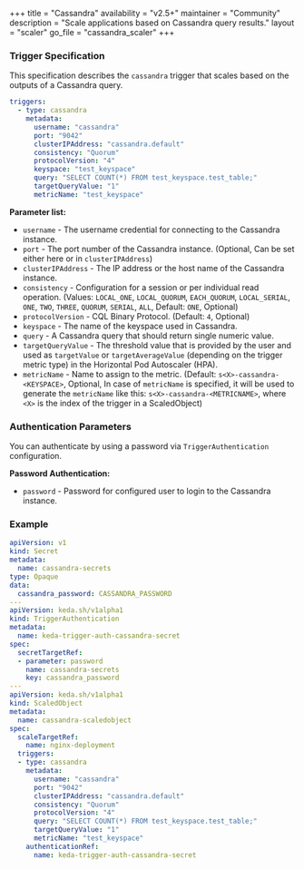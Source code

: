 +++
title = "Cassandra"
availability = "v2.5+"
maintainer = "Community"
description = "Scale applications based on Cassandra query results."
layout = "scaler"
go_file = "cassandra_scaler"
+++

### Trigger Specification

This specification describes the `cassandra` trigger that scales based on the outputs of a Cassandra query.

```yaml
triggers:
  - type: cassandra
    metadata:
      username: "cassandra"
      port: "9042"
      clusterIPAddress: "cassandra.default"
      consistency: "Quorum"
      protocolVersion: "4"
      keyspace: "test_keyspace"
      query: "SELECT COUNT(*) FROM test_keyspace.test_table;"
      targetQueryValue: "1"
      metricName: "test_keyspace"
```

**Parameter list:**

- `username` - The username credential for connecting to the Cassandra instance.
- `port` - The port number of the Cassandra instance. (Optional, Can be set either here or in `clusterIPAddress`)
- `clusterIPAddress` - The IP address or the host name of the Cassandra instance.
- `consistency` - Configuration for a session or per individual read operation. (Values: `LOCAL_ONE`, `LOCAL_QUORUM`, `EACH_QUORUM`, `LOCAL_SERIAL`, `ONE`, `TWO`, `THREE`, `QUORUM`, `SERIAL`, `ALL`, Default: `ONE`, Optional)
- `protocolVersion` - CQL Binary Protocol. (Default: `4`, Optional)
- `keyspace` - The name of the keyspace used in Cassandra.
- `query` - A Cassandra query that should return single numeric value.
- `targetQueryValue` - The threshold value that is provided by the user and used as `targetValue` or `targetAverageValue` (depending on the trigger metric type) in the Horizontal Pod Autoscaler (HPA).
- `metricName` - Name to assign to the metric. (Default: `s<X>-cassandra-<KEYSPACE>`, Optional, In case of `metricName` is specified, it will be used to generate the `metricName` like this: `s<X>-cassandra-<METRICNAME>`, where `<X>` is the index of the trigger in a ScaledObject)

### Authentication Parameters

You can authenticate by using a password via `TriggerAuthentication` configuration.

**Password Authentication:**

- `password` - Password for configured user to login to the Cassandra instance.

### Example

```yaml
apiVersion: v1
kind: Secret
metadata:
  name: cassandra-secrets
type: Opaque
data:
  cassandra_password: CASSANDRA_PASSWORD
---
apiVersion: keda.sh/v1alpha1
kind: TriggerAuthentication
metadata:
  name: keda-trigger-auth-cassandra-secret
spec:
  secretTargetRef:
  - parameter: password
    name: cassandra-secrets
    key: cassandra_password
---
apiVersion: keda.sh/v1alpha1
kind: ScaledObject
metadata:
  name: cassandra-scaledobject
spec:
  scaleTargetRef:
    name: nginx-deployment
  triggers:
  - type: cassandra
    metadata:
      username: "cassandra"
      port: "9042"
      clusterIPAddress: "cassandra.default"
      consistency: "Quorum"
      protocolVersion: "4"
      query: "SELECT COUNT(*) FROM test_keyspace.test_table;"
      targetQueryValue: "1"
      metricName: "test_keyspace"
    authenticationRef:
      name: keda-trigger-auth-cassandra-secret      
```
